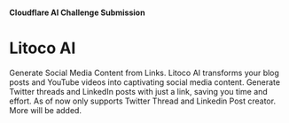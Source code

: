 #### Cloudflare AI Challenge Submission

# Litoco AI

Generate Social Media Content from Links. Litoco AI transforms your blog posts and YouTube videos into captivating social media content. Generate Twitter threads and LinkedIn posts with just a link, saving you time and effort. As of now only supports Twitter Thread and Linkedin Post creator. More will be added.
